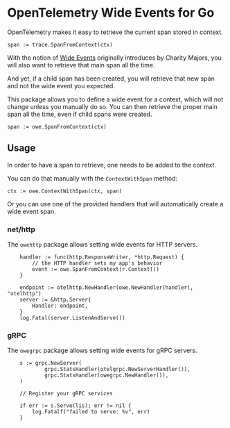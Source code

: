 # OpenTelemetry Wide Events for Go

OpenTelemetry makes it easy to retrieve the current span stored in context.

```golang
span := trace.SpanFromContext(ctx)
```

With the notion of [Wide
Events](https://isburmistrov.substack.com/p/all-you-need-is-wide-events-not-metrics)
originally introduces by Charity Majors, you will also want to retrieve that
main span all the time.

And yet, if a child span has been created, you will retrieve that new span and
not the wide event you expected.

This package allows you to define a wide event for a context, which will not
change unless you manually do so. You can then retrieve the proper main span
all the time, even if child spans were created.

```
span := owe.SpanFromContext(ctx)
```

## Usage

In order to have a span to retrieve, one needs to be added to the context.

You can do that manually with the `ContextWithSpan` method:

```
ctx := owe.ContextWithSpan(ctx, span)
```

Or you can use one of the provided handlers that will automatically create a
wide event span.

### net/http

The `owehttp` package allows setting wide events for HTTP servers.

```golang
	handler := func(http.ResponseWriter, *http.Request) {
		// the HTTP handler sets my app's behavior
		event := owe.SpanFromContext(r.Context())
	}

	endpoint := otelhttp.NewHandler(owe.NewHandler(handler), "otelhttp")
	server := &http.Server{
		Handler: endpoint,
	}
	log.Fatal(server.ListenAndServe())
```

### gRPC

The `owegrpc` package allows setting wide events for gRPC servers.

```golang
	s := grpc.NewServer(
			grpc.StatsHandler(otelgrpc.NewServerHandler()),
			grpc.StatsHandler(owegrpc.NewHandler()),
	)

	// Register your gRPC services

	if err := s.Serve(lis); err != nil {
		log.Fatalf("failed to serve: %v", err)
	}
```
